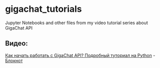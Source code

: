 # gigachat_tutorials
Jupyter Notebooks and other files from my video tutorial series about GigaChat API

## Видео:
[Как начать работать с GigaChat API? Подробный туториал на Python](https://youtu.be/DfT_xXDQyCQ) - [Блокнот]()



